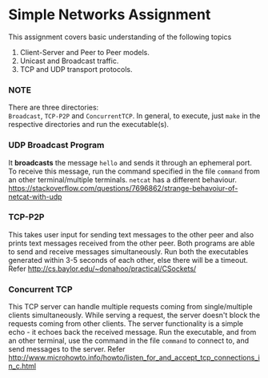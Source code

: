 # Simple Networks Assignment  
This assignment covers basic understanding of the following topics  
1. Client-Server and Peer to Peer models.  
2. Unicast and Broadcast traffic.  
3. TCP and UDP transport protocols.  

### NOTE  
There are three directories:  
`Broadcast`, `TCP-P2P` and `ConcurrentTCP`. In general, to execute, just `make` in the respective directories and run the executable(s).  

### UDP Broadcast Program
It **broadcasts** the message `hello` and sends it through an ephemeral port. To receive this message, run the command specified in the file `command` from an other terminal/multiple terminals. `netcat` has a different behaviour. <https://stackoverflow.com/questions/7696862/strange-behavoiur-of-netcat-with-udp>  
### TCP-P2P
This takes user input for sending text messages to the other peer and also prints text messages received from the other peer. Both programs are able to send and receive messages simultaneously. Run both the executables generated within 3-5 seconds of each other, else there will be a timeout. Refer <http://cs.baylor.edu/~donahoo/practical/CSockets/>  
### Concurrent TCP  
This TCP server can handle multiple requests coming from single/multiple clients simultaneously. While serving a request, the server doesn't block the requests coming from other clients. The server functionality is a simple echo - it echoes back the received message. Run the executable, and from an other terminal, use the command in the file `command` to connect to, and send messages to the server. Refer <http://www.microhowto.info/howto/listen_for_and_accept_tcp_connections_in_c.html>  

